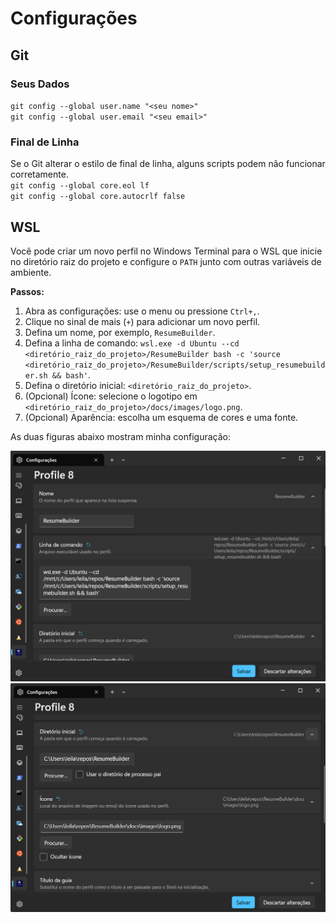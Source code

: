 # Configurações

## Git

### Seus Dados
`git config --global user.name "<seu nome>"`  
`git config --global user.email "<seu email>"`

### Final de Linha
Se o Git alterar o estilo de final de linha, alguns scripts podem não funcionar corretamente.  
`git config --global core.eol lf`  
`git config --global core.autocrlf false`

## WSL

Você pode criar um novo perfil no Windows Terminal para o WSL que inicie no diretório raiz do projeto e configure o `PATH` junto com outras variáveis de ambiente.

**Passos:**
1. Abra as configurações: use o menu ou pressione `Ctrl+,`.
2. Clique no sinal de mais (`+`) para adicionar um novo perfil.
3. Defina um nome, por exemplo, `ResumeBuilder`.
4. Defina a linha de comando: `wsl.exe -d Ubuntu --cd <diretório_raiz_do_projeto>/ResumeBuilder bash -c 'source <diretório_raiz_do_projeto>/ResumeBuilder/scripts/setup_resumebuilder.sh && bash'`.
5. Defina o diretório inicial: `<diretório_raiz_do_projeto>`.
6. (Opcional) Ícone: selecione o logotipo em `<diretório_raiz_do_projeto>/docs/images/logo.png`.
7. (Opcional) Aparência: escolha um esquema de cores e uma fonte.

As duas figuras abaixo mostram minha configuração:

![Configuração WSL Parte 1](../images/ConfigurationScreenWSL1.png)  
![Configuração WSL Parte 2](../images/ConfigurationScreenWSL2.png)